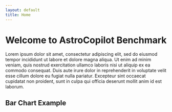 ```yaml
---
layout: default
title: Home
---
```


# Welcome to AstroCopilot Benchmark

Lorem ipsum dolor sit amet, consectetur adipiscing elit, sed do eiusmod tempor incididunt ut labore et dolore magna aliqua. Ut enim ad minim veniam, quis nostrud exercitation ullamco laboris nisi ut aliquip ex ea commodo consequat. Duis aute irure dolor in reprehenderit in voluptate velit esse cillum dolore eu fugiat nulla pariatur. Excepteur sint occaecat cupidatat non proident, sunt in culpa qui officia deserunt mollit anim id est laborum.

## Bar Chart Example

<canvas id="myChart" width="400" height="200"></canvas>
<script>
    document.addEventListener("DOMContentLoaded", () => {
        const ctx = document.getElementById('myChart').getContext('2d');
        const myChart = new Chart(ctx, {
            type: 'bar',
            data: {
                labels: ['Nebula A', 'Nebula B', 'Galaxy X', 'Galaxy Y'],
                datasets: [{
                    label: 'Stellar Observations',
                    data: [30, 50, 70, 90],
                    backgroundColor: [
                        'rgba(128, 0, 128, 0.7)', // Purple
                        'rgba(0, 191, 255, 0.7)', // Blue
                        'rgba(255, 99, 71, 0.7)',  // Red
                        'rgba(50, 205, 50, 0.7)'  // Green
                    ],
                    borderColor: [
                        'rgba(128, 0, 128, 1)',
                        'rgba(0, 191, 255, 1)',
                        'rgba(255, 99, 71, 1)',
                        'rgba(50, 205, 50, 1)'
                    ],
                    borderWidth: 1
                }]
            },
            options: {
                responsive: true,
                plugins: {
                    legend: {
                        position: 'top',
                        labels: {
                            color: '#ffffff', // White legend text
                            font: {
                                family: 'Orbitron', // Stylish font
                                size: 14
                            }
                        }
                    }
                },
                scales: {
                    x: {
                        ticks: {
                            color: '#d3d3d3', // Light grey x-axis labels
                            font: {
                                family: 'Open Sans',
                                size: 12
                            }
                        },
                        grid: {
                            color: 'rgba(255, 255, 255, 0.1)' // Subtle gridlines
                        }
                    },
                    y: {
                        ticks: {
                            color: '#d3d3d3', // Light grey y-axis labels
                            font: {
                                family: 'Open Sans',
                                size: 12
                            }
                        },
                        grid: {
                            color: 'rgba(255, 255, 255, 0.1)' // Subtle gridlines
                        },
                        beginAtZero: true
                    }
                }
            }
        });
    });
</script>
